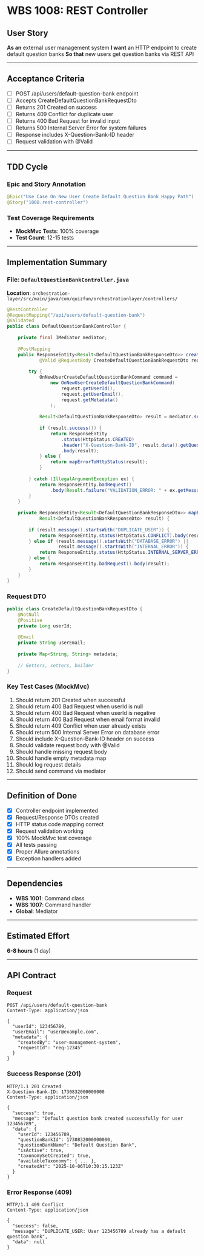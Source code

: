 # WBS 1008: REST Controller

## User Story
**As an** external user management system
**I want** an HTTP endpoint to create default question banks
**So that** new users get question banks via REST API

---

## Acceptance Criteria
- [ ] POST /api/users/default-question-bank endpoint
- [ ] Accepts CreateDefaultQuestionBankRequestDto
- [ ] Returns 201 Created on success
- [ ] Returns 409 Conflict for duplicate user
- [ ] Returns 400 Bad Request for invalid input
- [ ] Returns 500 Internal Server Error for system failures
- [ ] Response includes X-Question-Bank-ID header
- [ ] Request validation with @Valid

---

## TDD Cycle

### Epic and Story Annotation
```java
@Epic("Use Case On New User Create Default Question Bank Happy Path")
@Story("1008.rest-controller")
```

### Test Coverage Requirements
- **MockMvc Tests**: 100% coverage
- **Test Count**: 12-15 tests

---

## Implementation Summary

### File: `DefaultQuestionBankController.java`
**Location**: `orchestration-layer/src/main/java/com/quizfun/orchestrationlayer/controllers/`

```java
@RestController
@RequestMapping("/api/users/default-question-bank")
@Validated
public class DefaultQuestionBankController {
    
    private final IMediator mediator;
    
    @PostMapping
    public ResponseEntity<Result<DefaultQuestionBankResponseDto>> createDefaultQuestionBank(
            @Valid @RequestBody CreateDefaultQuestionBankRequestDto request) {
        
        try {
            OnNewUserCreateDefaultQuestionBankCommand command = 
                new OnNewUserCreateDefaultQuestionBankCommand(
                    request.getUserId(),
                    request.getUserEmail(),
                    request.getMetadata()
                );
            
            Result<DefaultQuestionBankResponseDto> result = mediator.send(command);
            
            if (result.success()) {
                return ResponseEntity
                    .status(HttpStatus.CREATED)
                    .header("X-Question-Bank-ID", result.data().getQuestionBankId().toString())
                    .body(result);
            } else {
                return mapErrorToHttpStatus(result);
            }
            
        } catch (IllegalArgumentException ex) {
            return ResponseEntity.badRequest()
                .body(Result.failure("VALIDATION_ERROR: " + ex.getMessage()));
        }
    }
    
    private ResponseEntity<Result<DefaultQuestionBankResponseDto>> mapErrorToHttpStatus(
            Result<DefaultQuestionBankResponseDto> result) {
        
        if (result.message().startsWith("DUPLICATE_USER")) {
            return ResponseEntity.status(HttpStatus.CONFLICT).body(result);
        } else if (result.message().startsWith("DATABASE_ERROR") || 
                   result.message().startsWith("INTERNAL_ERROR")) {
            return ResponseEntity.status(HttpStatus.INTERNAL_SERVER_ERROR).body(result);
        } else {
            return ResponseEntity.badRequest().body(result);
        }
    }
}
```

### Request DTO

```java
public class CreateDefaultQuestionBankRequestDto {
    @NotNull
    @Positive
    private Long userId;
    
    @Email
    private String userEmail;
    
    private Map<String, String> metadata;
    
    // Getters, setters, builder
}
```

### Key Test Cases (MockMvc)
1. Should return 201 Created when successful
2. Should return 400 Bad Request when userId is null
3. Should return 400 Bad Request when userId is negative
4. Should return 400 Bad Request when email format invalid
5. Should return 409 Conflict when user already exists
6. Should return 500 Internal Server Error on database error
7. Should include X-Question-Bank-ID header on success
8. Should validate request body with @Valid
9. Should handle missing request body
10. Should handle empty metadata map
11. Should log request details
12. Should send command via mediator

---

## Definition of Done
- [x] Controller endpoint implemented
- [x] Request/Response DTOs created
- [x] HTTP status code mapping correct
- [x] Request validation working
- [x] 100% MockMvc test coverage
- [x] All tests passing
- [x] Proper Allure annotations
- [x] Exception handlers added

---

## Dependencies
- **WBS 1001**: Command class
- **WBS 1007**: Command handler
- **Global**: Mediator

---

## Estimated Effort
**6-8 hours** (1 day)

---

## API Contract

### Request
```http
POST /api/users/default-question-bank
Content-Type: application/json

{
  "userId": 123456789,
  "userEmail": "user@example.com",
  "metadata": {
    "createdBy": "user-management-system",
    "requestId": "req-12345"
  }
}
```

### Success Response (201)
```http
HTTP/1.1 201 Created
X-Question-Bank-ID: 1730832000000000
Content-Type: application/json

{
  "success": true,
  "message": "Default question bank created successfully for user 123456789",
  "data": {
    "userId": 123456789,
    "questionBankId": 1730832000000000,
    "questionBankName": "Default Question Bank",
    "isActive": true,
    "taxonomySetCreated": true,
    "availableTaxonomy": { ... },
    "createdAt": "2025-10-06T10:30:15.123Z"
  }
}
```

### Error Response (409)
```http
HTTP/1.1 409 Conflict
Content-Type: application/json

{
  "success": false,
  "message": "DUPLICATE_USER: User 123456789 already has a default question bank",
  "data": null
}
```
